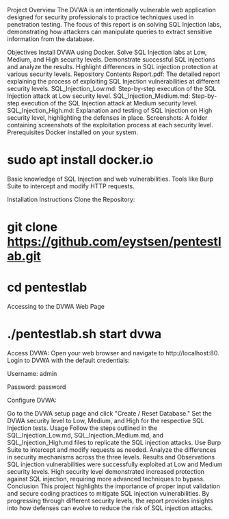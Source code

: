 Project Overview
The DVWA is an intentionally vulnerable web application designed for security professionals to practice techniques used in penetration testing. The focus of this report is on solving SQL Injection labs, demonstrating how attackers can manipulate queries to extract sensitive information from the database.

Objectives
Install DVWA using Docker.
Solve SQL Injection labs at Low, Medium, and High security levels.
Demonstrate successful SQL injections and analyze the results.
Highlight differences in SQL injection protection at various security levels.
Repository Contents
Report.pdf: The detailed report explaining the process of exploiting SQL Injection vulnerabilities at different security levels.
SQL_Injection_Low.md: Step-by-step execution of the SQL Injection attack at Low security level.
SQL_Injection_Medium.md: Step-by-step execution of the SQL Injection attack at Medium security level.
SQL_Injection_High.md: Explanation and testing of SQL Injection on High security level, highlighting the defenses in place.
Screenshots: A folder containing screenshots of the exploitation process at each security level.
Prerequisites
Docker installed on your system.

# sudo apt install docker.io

Basic knowledge of SQL Injection and web vulnerabilities.
Tools like Burp Suite to intercept and modify HTTP requests.

Installation Instructions
Clone the Repository:
# git clone https://github.com/eystsen/pentestlab.git 

# cd pentestlab

Accessing to the DVWA Web Page 

# ./pentestlab.sh start dvwa

Access DVWA: Open your web browser and navigate to http://localhost:80. Login to DVWA with the default credentials:

Username: admin

Password: password

Configure DVWA:

Go to the DVWA setup page and click "Create / Reset Database."
Set the DVWA security level to Low, Medium, and High for the respective SQL Injection tests.
Usage
Follow the steps outlined in the SQL_Injection_Low.md, SQL_Injection_Medium.md, and SQL_Injection_High.md files to replicate the SQL injection attacks.
Use Burp Suite to intercept and modify requests as needed.
Analyze the differences in security mechanisms across the three levels.
Results and Observations
SQL injection vulnerabilities were successfully exploited at Low and Medium security levels.
High security level demonstrated increased protection against SQL injection, requiring more advanced techniques to bypass.
Conclusion
This project highlights the importance of proper input validation and secure coding practices to mitigate SQL injection vulnerabilities. By progressing through different security levels, the report provides insights into how defenses can evolve to reduce the risk of SQL injection attacks.

